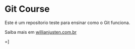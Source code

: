 

# Git Course 


Este é um repositorio teste para ensinar como o Git funciona.

Saiba mais em [willianjusten.com.br](http://willianjusten.com.br)

=]
